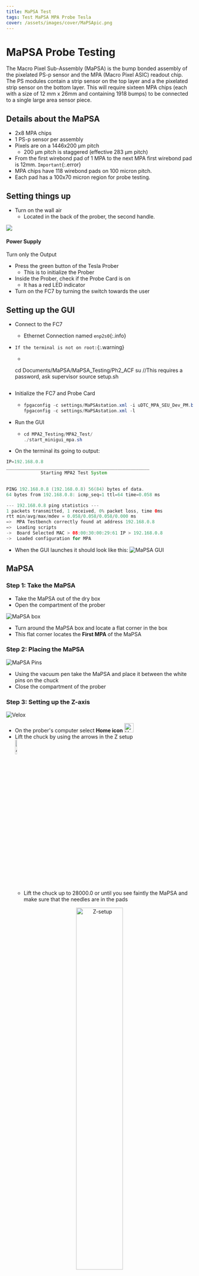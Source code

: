 ```yaml
---
title: MaPSA Test
tags: Test MaPSA MPA Probe Tesla
cover: /assets/images/cover/MaPSApic.png
---
```


# MaPSA Probe Testing

The Macro Pixel Sub-Assembly (MaPSA) is the bump bonded assembly of the
pixelated PS-p sensor and the MPA (Macro Pixel ASIC) readout chip. The PS modules contain a strip sensor on the top layer and a the pixelated strip sensor on the bottom layer. This will require sixteen MPA chips (each with a size of 12 mm x 26mm and containing 1918 bumps) to be connected to a single large area sensor piece.


## Details about the MaPSA

* 2x8 MPA chips
* 1 PS-p sensor per assembly
* Pixels are on a 1446x200 μm pitch
    * 200 μm pitch is staggered (effective 283 μm pitch)
* From the first wirebond pad of 1 MPA to the next MPA first wirebond pad is 12mm. `Important`{:.error}
* MPA chips have 118 wirebond pads on 100 micron pitch. 
* Each pad has a 100x70 micron region for probe testing.


## Setting things up

* Turn on the wall air
    * Located in the back of the prober, the second handle.

<div class="card">
  <div class="card__image">
    <img class="image" src="/assets/images/s-l1600.jpg"/>
  </div>
  <div class="card__content">
    <div class="card__header">
      <h4>Power Supply</h4>
    </div>
    <p>Turn only the Output</p>
  </div>
</div>

* Press the green button of the Tesla Prober
    * This is to initialize the Prober
* Inside the Prober, check if the Probe Card is on
    * It has a red LED indicator
* Turn on the FC7 by turning the switch towards the user 


## Setting up the GUI

* Connect to the FC7
  * Ethernet Connection named `enp2s0`{:.info}
* `If the terminal is not on root:`{:.warning}
    * ```java
    cd Documents/MaPSA/MaPSA_Testing/Ph2_ACF
    su //This requires a password, ask supervisor
    source setup.sh
    ```
* Initialize the FC7 and Probe Card
  * ```java
    fpgaconfig -c settings/MaPSAstation.xml -i uDTC_MPA_SEU_Dev_PM.bin
    fpgaconfig -c settings/MaPSAstation.xml -l
    ```
* Run the GUI
  * ```java
    cd MPA2_Testing/MPA2_Test/
    ./start_minigui_mpa.sh
    ```

* On the terminal its going to output:

```java
IP=192.168.0.8
______________________________________________________
             Starting MPA2 Test System                 
                                                      

PING 192.168.0.8 (192.168.0.8) 56(84) bytes of data.
64 bytes from 192.168.0.8: icmp_seq=1 ttl=64 time=0.058 ms

--- 192.168.0.8 ping statistics ---
1 packets transmitted, 1 received, 0% packet loss, time 0ms
rtt min/avg/max/mdev = 0.058/0.058/0.058/0.000 ms
=>  MPA Testbench correctly found at address 192.168.0.8
=>  Loading scripts
->  Board Selected MAC > 08:00:30:00:29:61 IP > 192.168.0.8
->  Loaded configuration for MPA
```

* When the GUI launches it should look like this:
![MaPSA GUI](/assets/images/GUI1.png)


## MaPSA

### Step 1: Take the MaPSA

* Take the MaPSA out of the dry box
* Open the compartment of the prober

<div class="grid">
  <div class="cell cell--auto">
    <img src="/assets/images/MaPSA_box.jpg" alt="MaPSA box">
  </div>
  <div class="cell cell--4">
    <ul>
      <li>Turn around the MaPSA box and locate a flat corner in the box</li>
      <li>This flat corner locates the <b>First MPA</b> of the MaPSA</li>
    </ul>
  </div>
</div>


### Step 2: Placing the MaPSA

<div class="grid">
  <div class="cell cell--auto">
    <img src="/assets/images/MaPSA_pins.jpg" alt="MaPSA Pins">
  </div>
  <div class="cell cell--4">
    <ul>
      <li>Using the vacuum pen take the MaPSA and place it between the white pins on the chuck</li>
      <li>Close the compartment of the prober</li>
    </ul>
  </div>
</div>


### Step 3: Setting up the Z-axis 

<div class="grid">
  <div class="cell cell--auto">
    <img src="/assets/images/Velox.jpg" alt="Velox">
  </div>
  <div class="cell cell--4">
    <ul>
      <li>On the prober's computer select <b>Home icon</b> <img src="/assets/images/Home_icon.jpg" width="25" height="25" alt="Home icon"> </li>
      <li>Lift the chuck by using the arrows in the Z setup</li><img src="/assets/images/arrows.jpg" width="10%" height="10%" alt="Arrows">
      <ul>
        <li>Lift the chuck up to 28000.0 or until you see faintly the MaPSA and make sure that the needles are in the pads</li>
      </ul>
    </ul>
    <center><img src="/assets/images/Z-setup.jpg" width="50%" height="50%" alt="Z-setup"></center>
  </div>
</div>


### Step 4: Alignment

![MaPSA Pads](/assets/images/MaPSA_pads.png)

<div class="grid">
  <div class="cell cell--auto">
    <img src="/assets/images/pads.png" alt="Pads">
  </div>
  <div class="cell cell--4">
    <ul>
      <li>MaPSA pads are divided in two sections: </li>
      <ul>
        <li>Wirebond area ~100μm x 70μm</li>
        <li>Probing area (closer to the sensor) ~200μm x 70μm</li>
      </ul>
    </ul>
  </div>
</div>

* To align the prober:

<div class="grid">
  <div class="cell cell--auto">
    <img src="/assets/images/Velox.jpg" alt="Velox">
  </div>
  <div class="cell cell--4">
    <ul>
      <li>Select the Manual Alignment button</li>
      <li>Select two corners in the pads to align the MaPSA</li>
    </ul>
  </div>
</div>

* Now that the prober is aligned with the pads of the MaPSA, position the crosshair on top of the previous probing marks on the pads.
  * Sometimes is required to adjust the needles
  * You can see where the needles are making contact by adjusting the focus of the microscope
  * You can move side to side using the back dial from the microscope

### Step 5: Make contact

* Lower the needles using <img src="/assets/images/lower_needles.jpg" width="10%" height="10%" alt="Arrows"> on the Z Setup
  * `Red box`{:.error} :No contact
  * `Yellow box`{:.warning} :Before contact
  * `Green box`{:.success} : **Contact** 

### Step 6: Fill in the info

![MaPSA GUI](/assets/images/GUI1.png)
* On MaPSA ID:

```java
HPK_XXXXX_XXX[X]
```

* The final character being the letter of the side of the MaPSA (**L**eft or **R**ight)

* On the MPA box fill in the number of the current MPA being tested.
  * `Note`{:.warning} that each time the user finish testing one MPA and moves the needles to the next MPA, the user has to change this number manually, otherwise it **WILL** overwrite the data


### Step 7: Run the initial tests

* Click on `Power On` button
* On the terminal you should see something like this
```java
->  SSA enabled 
->  MPA enabled 
---> Enabling the MPA SSA Board I2C master
---> Enabling the MPA SSA Board I2C master
->     Sent Hard-Reset pulse 
->  P_dig:  74.130mW  [V=  0.983V - I= 75.450mA]
->  P_ana:  71.609mW  [V=  1.222V - I= 58.600mA]
->  P_pad:   9.840mW  [V=  1.230V - I=  8.000mA]
->  Total: 155.579mW  [             I=142.050mA]
... more stuff ...
Line Status: 
   Tuning done/applied: 1
   Line ID: 5,   Idelay: 5,   Bitslip: 6,   WA FSM State: 14,   PA FSM State: 14
Line Status: 
   Tuning done/applied: 1
   Line ID: 5,   Idelay: 5,   Bitslip: 6,   WA FSM State: 14,   PA FSM State: 14
->     Initialised SLVS pads and sampling edges
->     Sampling phases tuned
->     Activated normal readout mode
```

* If the contact is not good, you will get an output with the Total Power and current numbers off by 10-20 mW or even 100mW!
  * Additionally it can output an error
* After this, click `Pixel Alive`
* This will generate a plot with the status of the pixel and if it has noise or other problem with it (Operational)


### Step 8: Run MPA test

* The Pixel Alive should be 100 in the heat map
* After this run the `IV Scan`
  * This takes ~8 minutes

![MaPSA GUI2](/assets/images/GUI2.png)
* After it finishes, go to `Plotting` tab and click on `Draw IV` 
  * This test runs up to -800V and as voltage goes up, the current goes up (Ohm's Law)
  * An example of the first voltage and current taken and last
  * 
    | Voltage    | Current |
    | -------- | ------- |
    | -10.00  | -0.09    |
    | -800.00 | -0.35     |


### Step 9: Run MPA test

* Go back to the `Manual MPA test` tab and click `Test 1 MPA`
  * Check if the `Power On` is active
* This will test:
  * Wafer test
  * Mask/Alive
  * Pretrim S
  * Prosttrim S
  * Bad Bump
* This test should take ~4.5 minutes (for each MPA)
* After it finishes, click `Plotting` tab

![MaPSA GUI2](/assets/images/GUI2.png)

* Click `Draw 2D summary plots`
* This will plot the current and previous MPA tested
* Check if the data is sensible, if so, then repeat `Step 4` - `Step 5` and `Step 9` 


## Troubleshoot 🛠️

> :warning: **Errors**

```java
pyvisa.error.VisaIOError: VI_ERROR_RSRC_BUSY (-1073807246): The resource is valid, but VISA cannot currently access it.
```


## References 📝

* [MaPSA ASSEMBLY Testing Specification](https://indico.cern.ch/event/916520/contributions/3853044/attachments/2035348/3407469/MPA_Test_proto.pdf)
* [MaPSA Overview](https://indico.fnal.gov/event/21632/contributions/63861/attachments/40206/48740/B04-MaPSA-Berry-CD1-2019.pdf)
* [MaPSA Twiki](https://twiki.cern.ch/twiki/bin/viewauth/Sandbox/MaPSAProbeTesting)